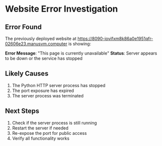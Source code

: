 # Website Error Investigation

## Error Found
The previously deployed website at https://8090-iovifxm8k86a0e1951qfr-02606e23.manusvm.computer is showing:

**Error Message**: "This page is currently unavailable"
**Status**: Server appears to be down or the service has stopped

## Likely Causes
1. The Python HTTP server process has stopped
2. The port exposure has expired
3. The server process was terminated

## Next Steps
1. Check if the server process is still running
2. Restart the server if needed
3. Re-expose the port for public access
4. Verify all functionality works

